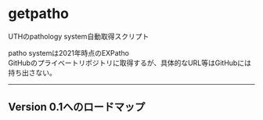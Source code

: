 # getpatho
UTHのpathology system自動取得スクリプト

patho systemは2021年時点のEXPatho  
GitHubのプライベートリポジトリに取得するが、具体的なURL等はGitHubには持ち出さない。

---

## Version 0.1へのロードマップ


